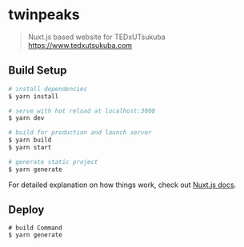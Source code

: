 # twinpeaks

> Nuxt.js based website for TEDxUTsukuba
https://www.tedxutsukuba.com

## Build Setup

```bash
# install dependencies
$ yarn install

# serve with hot reload at localhost:3000
$ yarn dev

# build for production and launch server
$ yarn build
$ yarn start

# generate static project
$ yarn generate
```

For detailed explanation on how things work, check out [Nuxt.js docs](https://nuxtjs.org).


## Deploy

```
# build Command 
$ yarn generate
```
